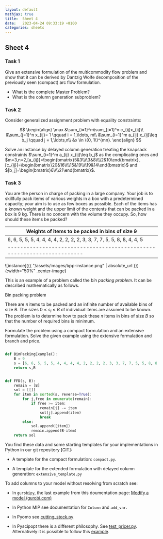 ```yaml
---
layout: default
mathjax: true
title:  Sheet 4
date:   2023-04-24 09:33:19 +0100
categories: sheets
---
```


## Sheet 4


### Task 1

Give an extensive formulation of the multicommodity flow problem and
show that it can be derived by Dantzig Wolfe decomposition of the
previously seen (compact) arc flow formulation. 

- What is the complete Master Problem?
- What is the column generation subproblem?



### Task 2

Consider generalized assignment problem with equality constraints:

$$
\begin{align}
\max &\sum_{i=1}^m\sum_{j=1}^n c_{ij}x_{ij}\\
&\sum_{j=1}^n x_{ij}= 1 \qquad  i = 1,\ldots, m\\
&\sum_{i=1}^m a_{ij} x_{ij}\leq  b_j \qquad  j = 1,\ldots,n\\
&x \in \{0, 1\}^{mn}.
\end{align}
$$

Solve an instance by delayed column generation treating the knapsack
constraints $\sum_{i=1}^m a_{ij} x_{ij}\leq  b_j$ as the complicating ones
and 
$m=3,n=2,[a_{ij}]=\begin{bmatrix}5&3\\\\3&8\\\\2&10\end{bmatrix},[c_{ij}]=\begin{bmatrix}20&16\\\\15&19\\\\19&14\end{bmatrix}$
and $[b_j]=\begin{bmatrix}6\\\\21\end{bmatrix}$.



### Task 3


You are the person in charge of packing in a large company. Your job
is to skillfully pack items of various weights in a box with a
predetermined capacity; your aim is to use as few boxes as
possible. Each of the items has a known weight and the upper limit of
the contents that can be packed in a box is 9 kg. There is no concern
with the volume they occupy. So, how should these items be packed?

|Weights of items to be packed in bins of size 9|
|-----------------------------------------------------------------------|
|6, 6, 5, 5, 5, 4, 4, 4, 4, 2, 2, 2, 2, 3, 3, 7, 7, 5, 5, 8, 8, 4, 4, 5|
|-----------------------------------------------------------------------|




![instance]({{ "/assets/images/bpp-instance.png" | absolute_url }}){:width="50%" .center-image}


This is an example of a problem called the *bin packing problem*. It can
be described mathematically as follows.

Bin packing problem

There are $n$ items to be packed and an infinite number of available bins
of size $B$. The sizes $0\leq s_i \leq B$ of individual items are assumed to be
known. The problem is to determine how to pack these $n$ items in bins of
size $B$ so that the number of required bins is minimum.

Formulate the problem using a compact formulation and an extensive
formulation. Solve the given example using the extensive formulation and
branch and price. 





```python

def BinPackingExample():
    B = 9
    s = [6, 6, 5, 5, 5, 4, 4, 4, 4, 2, 2, 2, 2, 3, 3, 7, 7, 5, 5, 8, 8, 4, 4, 5]
    return s,B


def FFD(s, B):
    remain = [B]
    sol = [[]]
    for item in sorted(s, reverse=True):
        for j,free in enumerate(remain):
            if free >= item:
                remain[j] -= item
                sol[j].append(item)
                break
        else:
            sol.append([item])
            remain.append(B-item)
    return sol

```

You find these data and some starting templates for your implementations
in Python in our git repository [GIT]:

- A template for the compact formulation: `compact.py`.

- A template for the extended formulation with delayed column generation: `extensive_template.py`



To add columns to your model without resolving from
scratch see:

- In `gurobipy`, the last example from this doumentation page:
  [Modify a model (gurobi.com)](https://www.gurobi.com/documentation/10.0/examples/modify_a_model.html)

- In Python MIP see documentation for `Column` and `add_var`.

- In Pyomo see
  [cutting_stock.py](https://github.com/Pyomo/pyomo/blob/main/examples/pyomo/columngeneration/cutting_stock.py)

- In Pyscipopt there is a different philosophy. See
  [test_pricer.py](https://github.com/Pyomo/pyomo/blob/main/examples/pyomo/columngeneration/cutting_stock.py). Alternatively
  it is possible to follow this [example](../assets/cutstock.py).
